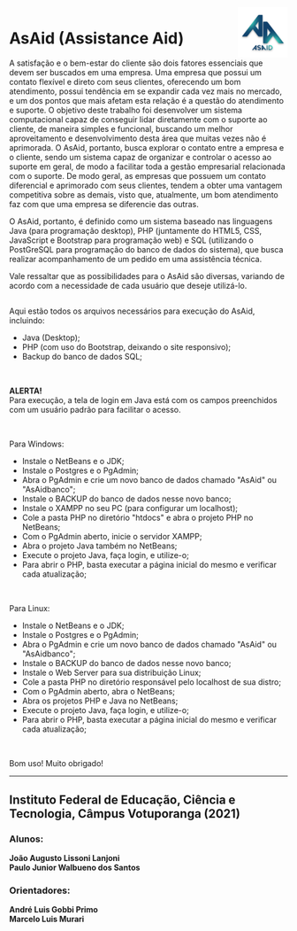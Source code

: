 <img src="Imagens/asaidlogo.png" align="right" width="90">

# AsAid (Assistance Aid)

A satisfação e o bem-estar do cliente são dois fatores essenciais que devem ser buscados em uma empresa. Uma empresa que possui um contato flexível e direto com seus clientes, oferecendo um bom atendimento, possui tendência em se expandir cada vez mais no mercado, e um dos pontos que mais afetam esta relação é a questão do atendimento e suporte. O objetivo deste trabalho foi desenvolver um sistema computacional capaz de conseguir lidar diretamente com o suporte ao cliente, de maneira simples e funcional, buscando um melhor aproveitamento e desenvolvimento desta área que muitas vezes não é aprimorada. O AsAid, portanto, busca explorar o contato entre a empresa e o cliente, sendo um sistema capaz de organizar e controlar o acesso ao suporte em geral, de modo a facilitar toda a gestão empresarial relacionada com o suporte. De modo geral, as empresas que possuem um contato diferencial e aprimorado com seus clientes, tendem a obter uma vantagem competitiva sobre as demais, visto que, atualmente, um bom atendimento faz com que uma empresa se diferencie das outras.

O AsAid, portanto, é definido como um sistema baseado nas linguagens Java (para programação desktop), PHP (juntamente do HTML5, CSS, JavaScript e Bootstrap para programação web)  e SQL (utilizando o PostGreSQL para programação do banco de dados do sistema), que busca realizar acompanhamento de um pedido em uma assistência técnica.

Vale ressaltar que as possibilidades para o AsAid são diversas, variando de acordo com a necessidade de cada usuário que deseje utilizá-lo.

## 

Aqui estão todos os arquivos necessários para execução do AsAid, incluindo:
- Java (Desktop);
- PHP (com uso do Bootstrap, deixando o site responsivo);
- Backup do banco de dados SQL;
<br/>

<b> ALERTA! </b> <br/>
Para execução, a tela de login em Java está com os campos preenchidos com um usuário padrão para facilitar o acesso.

<br/>

Para Windows:
  - Instale o NetBeans e o JDK;
  - Instale o Postgres e o PgAdmin;
  - Abra o PgAdmin e crie um novo banco de dados chamado "AsAid" ou "AsAidbanco";
  - Instale o BACKUP do banco de dados nesse novo banco;
  - Instale o XAMPP no seu PC (para configurar um localhost);
  - Cole a pasta PHP no diretório "htdocs" e abra o projeto PHP no NetBeans;
  - Com o PgAdmin aberto, inicie o servidor XAMPP;
  - Abra o projeto Java também no NetBeans;
  - Execute o projeto Java, faça login, e utilize-o;
  - Para abrir o PHP, basta executar a página inicial do mesmo e verificar cada atualização;
<br/>

Para Linux:
  - Instale o NetBeans e o JDK;
  - Instale o Postgres e o PgAdmin;
  - Abra o PgAdmin e crie um novo banco de dados chamado "AsAid" ou "AsAidbanco";
  - Instale o BACKUP do banco de dados nesse novo banco;
  - Instale o Web Server para sua distribuição Linux;
  - Cole a pasta PHP no diretório responsável pelo localhost de sua distro;
  - Com o PgAdmin aberto, abra o NetBeans;
  - Abra os projetos PHP e Java no NetBeans;
  - Execute o projeto Java, faça login, e utilize-o;
  - Para abrir o PHP, basta executar a página inicial do mesmo e verificar cada atualização; 
<br/>

Bom uso! Muito obrigado! 

---

<h2> Instituto Federal de Educação, Ciência e Tecnologia, Câmpus Votuporanga (2021) </h2>

<h3> Alunos: </h3>
<b> João Augusto Lissoni Lanjoni </b>
<br/>
<b> Paulo Junior Walbueno dos Santos </b>

<h3> Orientadores: </h3>
<b> André Luis Gobbi Primo </b>
<br/>
<b> Marcelo Luis Murari </b>
